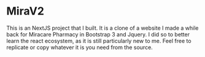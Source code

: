 # MiraV2

This is an NextJS project that I built. It is a clone of a website I made a while back for Miracare Pharmacy in Bootstrap 3 and Jquery. I did so to better
learn the react ecosystem, as it is still particularly new to me. Feel free to replicate or copy whatever it is you need from the source.